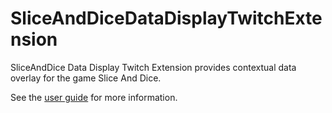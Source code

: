 # SliceAndDiceDataDisplayTwitchExtension

SliceAndDice Data Display Twitch Extension provides contextual data overlay for the game Slice And Dice.

See the <a href="https://kalaniehukai.github.io/SliceAndDiceDataDisplayTwitchExtension/public/userGuide/index.html">user guide</a> for more information.